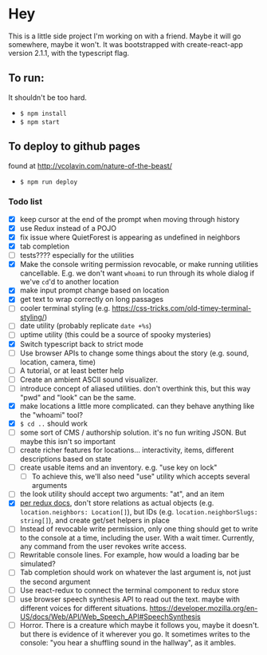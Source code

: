 # Hey

This is a little side project I'm working on with a friend. Maybe it will go somewhere, maybe it won't. It was bootstrapped with create-react-app version 2.1.1, with the typescript flag.

## To run:

It shouldn't be too hard.

-   `$ npm install`
-   `$ npm start`

## To deploy to github pages

found at http://vcolavin.com/nature-of-the-beast/

-   `$ npm run deploy`

### Todo list

-   [x] keep cursor at the end of the prompt when moving through history
-   [x] use Redux instead of a POJO
-   [x] fix issue where QuietForest is appearing as undefined in neighbors
-   [x] tab completion
-   [ ] tests???? especially for the utilities
-   [x] Make the console writing permission revocable, or make running utilities cancellable. E.g. we don't want `whoami` to run through its whole dialog if we've `cd`'d to another location
-   [x] make input prompt change based on location
-   [x] get text to wrap correctly on long passages
-   [ ] cooler terminal styling (e.g. https://css-tricks.com/old-timey-terminal-styling/)
-   [ ] date utility (probably replicate `date +%s`)
-   [ ] uptime utility (this could be a source of spooky mysteries)
-   [x] Switch typescript back to strict mode
-   [ ] Use browser APIs to change some things about the story (e.g. sound, location, camera, time)
-   [ ] A tutorial, or at least better help
-   [ ] Create an ambient ASCII sound visualizer.
-   [ ] introduce concept of aliased utilities. don't overthink this, but this way "pwd" and "look" can be the same.
-   [x] make locations a little more complicated. can they behave anything like the "whoami" tool?
-   [x] `$ cd ..` should work
-   [ ] some sort of CMS / authorship solution. it's no fun writing JSON. But maybe this isn't so important
-   [ ] create richer features for locations... interactivity, items, different descriptions based on state
-   [ ] create usable items and an inventory. e.g. "use key on lock"
    -   [ ] To achieve this, we'll also need "use" utility which accepts several arguments
-   [ ] the look utility should accept two arguments: "at", and an item
-   [x] [per redux docs](https://redux.js.org/basics/reducers#note-on-relationships), don't store relations as actual objects (e.g. `location.neighbors: Location[]`), but IDs (e.g. `location.neighborSlugs: string[]`), and create get/set helpers in place
-   [ ] Instead of revocable write permission, only one thing should get to write to the console at a time, including the user. With a wait timer. Currently, any command from the user revokes write access.
-   [ ] Rewritable console lines. For example, how would a loading bar be simulated?
-   [ ] Tab completion should work on whatever the last argument is, not just the second argument
-   [ ] Use react-redux to connect the terminal component to redux store
-   [ ] use browser speech synthesis API to read out the text. maybe with different voices for different situations. https://developer.mozilla.org/en-US/docs/Web/API/Web_Speech_API#SpeechSynthesis
-   [ ] Horror. There is a creature which maybe it follows you, maybe it doesn't. but there is evidence of it wherever you go. It sometimes writes to the console: "you hear a shuffling sound in the hallway", as it ambles.

